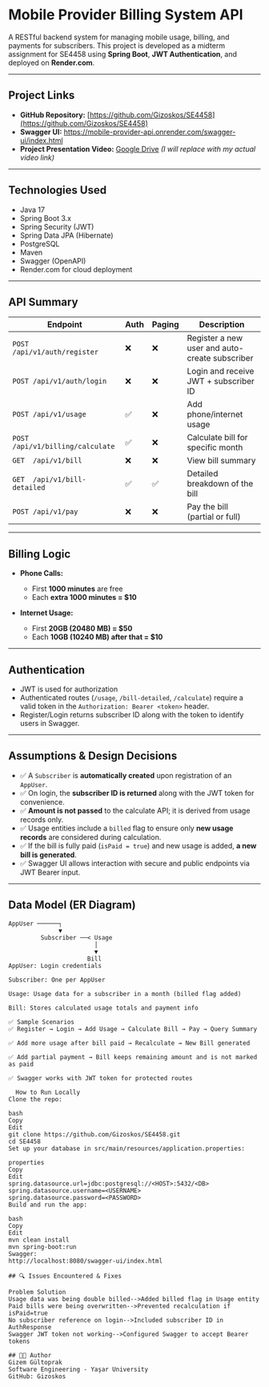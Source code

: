 # Mobile Provider Billing System API

A RESTful backend system for managing mobile usage, billing, and payments for subscribers. This project is developed as a midterm assignment for SE4458 using **Spring Boot**, **JWT Authentication**, and deployed on **Render.com**.

---

##  Project Links

- **GitHub Repository:** [https://github.com/Gizoskos/SE4458](https://github.com/Gizoskos/SE4458)
- **Swagger UI:** https://mobile-provider-api.onrender.com/swagger-ui/index.html
- **Project Presentation Video:** [Google Drive](https://drive.google.com/...) *(I will replace with my actual video link)*

---

## Technologies Used

- Java 17
- Spring Boot 3.x
- Spring Security (JWT)
- Spring Data JPA (Hibernate)
- PostgreSQL
- Maven
- Swagger (OpenAPI)
- Render.com for cloud deployment

---

## API Summary

| Endpoint                        | Auth | Paging | Description |
|---------------------------------|------|--------|-------------|
| `POST /api/v1/auth/register`   | ❌   | ❌     | Register a new user and auto-create subscriber |
| `POST /api/v1/auth/login`      | ❌   | ❌     | Login and receive JWT + subscriber ID |
| `POST /api/v1/usage`           | ✅   | ❌     | Add phone/internet usage |
| `POST /api/v1/billing/calculate`| ✅  | ❌     | Calculate bill for specific month |
| `GET  /api/v1/bill`            | ❌   | ❌     | View bill summary |
| `GET  /api/v1/bill-detailed`   | ✅   | ✅     | Detailed breakdown of the bill |
| `POST /api/v1/pay`             | ❌   | ❌     | Pay the bill (partial or full) |

---

## Billing Logic

- **Phone Calls:**
  - First **1000 minutes** are free
  - Each **extra 1000 minutes = $10**

- **Internet Usage:**
  - First **20GB (20480 MB) = $50**
  - Each **10GB (10240 MB) after that = $10**

---

## Authentication

- JWT is used for authorization
- Authenticated routes (`/usage`, `/bill-detailed`, `/calculate`) require a valid token in the `Authorization: Bearer <token>` header.
- Register/Login returns subscriber ID along with the token to identify users in Swagger.

---

## Assumptions & Design Decisions

- ✅ A `Subscriber` is **automatically created** upon registration of an `AppUser`.
- ✅ On login, the **subscriber ID is returned** along with the JWT token for convenience.
- ✅ **Amount is not passed** to the calculate API; it is derived from usage records only.
- ✅ Usage entities include a `billed` flag to ensure only **new usage records** are considered during calculation.
- ✅ If the bill is fully paid (`isPaid = true`) and new usage is added, **a new bill is generated**.
- ✅ Swagger UI allows interaction with secure and public endpoints via JWT Bearer input.

---

## Data Model (ER Diagram)

```text
AppUser ──────┐
              ▼
         Subscriber ──< Usage
                        │
                        ▼
                      Bill
AppUser: Login credentials

Subscriber: One per AppUser

Usage: Usage data for a subscriber in a month (billed flag added)

Bill: Stores calculated usage totals and payment info

✅ Sample Scenarios
✅ Register → Login → Add Usage → Calculate Bill → Pay → Query Summary

✅ Add more usage after bill paid → Recalculate → New Bill generated

✅ Add partial payment → Bill keeps remaining amount and is not marked as paid

✅ Swagger works with JWT token for protected routes

  How to Run Locally
Clone the repo:

bash
Copy
Edit
git clone https://github.com/Gizoskos/SE4458.git
cd SE4458
Set up your database in src/main/resources/application.properties:

properties
Copy
Edit
spring.datasource.url=jdbc:postgresql://<HOST>:5432/<DB>
spring.datasource.username=<USERNAME>
spring.datasource.password=<PASSWORD>
Build and run the app:

bash
Copy
Edit
mvn clean install
mvn spring-boot:run
Swagger:
http://localhost:8080/swagger-ui/index.html

## 🔍 Issues Encountered & Fixes

Problem Solution
Usage data was being double billed-->Added billed flag in Usage entity
Paid bills were being overwritten-->Prevented recalculation if isPaid=true
No subscriber reference on login-->Included subscriber ID in AuthResponse
Swagger JWT token not working-->Configured Swagger to accept Bearer tokens

## 🧑‍💻 Author
Gizem Gültoprak
Software Engineering - Yaşar University
GitHub: Gizoskos
